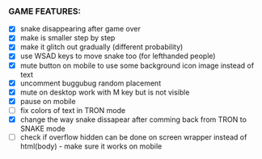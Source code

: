 ### GAME FEATURES:

- [x] snake disappearing after game over
 - [x] make is smaller step by step
 - [x] make it glitch out gradually (different probability)
- [x] use WSAD keys to move snake too (for lefthanded people)
- [x] mute button on mobile to use some background icon image instead of text
- [x] uncomment buggubug random placement
- [x] mute on desktop work with M key but is not visible
- [x] pause on mobile
- [ ] fix colors of text in TRON mode
- [x] change the way snake dissapear after comming back from TRON to SNAKE mode
- [ ] check if overflow hidden can be done on screen wrapper instead of html(body) - make sure it works on mobile
